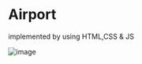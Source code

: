 # Airport
implemented by using HTML,CSS &amp; JS

![image](https://user-images.githubusercontent.com/61900469/130031924-0903b291-114c-49af-abff-ef7702586468.png)

